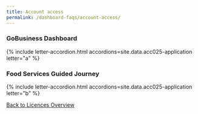 ```yaml
---
title: Account access
permalink: /dashboard-faqs/account-access/
---
```


### GoBusiness Dashboard

{% include letter-accordion.html accordions=site.data.acc025-application letter="a" %}

### Food Services Guided Journey

{% include letter-accordion.html accordions=site.data.acc025-application letter="b" %}

[Back to Licences Overview](/licences/)